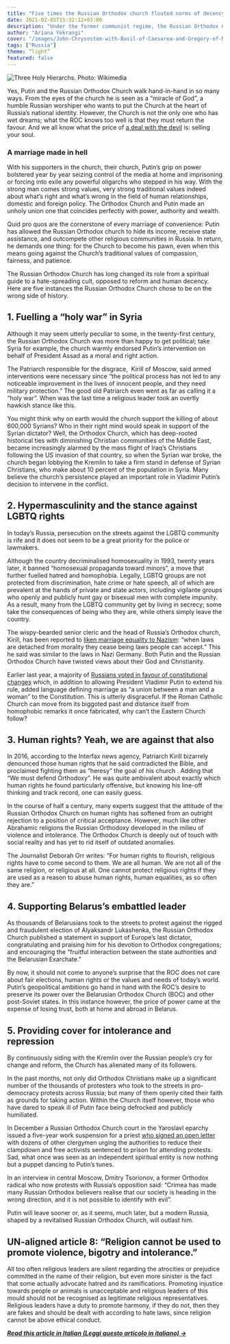 ```yaml
---
title: "Five times the Russian Orthodox church flouted norms of decency"
date: 2021-02-05T15:32:12+03:00
description: "Under the former communist regime, the Russian Orthodox Church (ROC) was suppressed, its properties confiscated and its followers harassed and imprisoned. This was until a Messiah came along. He promised the church fortune, a return to traditional values, a trip to simpler times when the state and church washed filth off each others’ backs."
author: "Ariana Yekrangi"
cover: "/images/John-Chrysostom-with-Basil-of-Caesarea-and-Gregory-of-Nazianzus-on-a-late-15th-century-icon-of-the-Three-Holy-Hierarchs-from-the-Cathedral-of-St-Sophia2C-Novgorod.jpg@0.5x.png"
tags: ["Russia"]
theme: “light”
featured: false
---
```


![Three Holy Hierarchs. Photo: Wikimedia ](/images/John-Chrysostom-with-Basil-of-Caesarea-and-Gregory-of-Nazianzus-on-a-late-15th-century-icon-of-the-Three-Holy-Hierarchs-from-the-Cathedral-of-St-Sophia2C-Novgorod.jpg@0.5x.png)

Yes, Putin and the Russian Orthodox Church walk hand-in-hand in so many ways. From the eyes of the church he is seen as a “miracle of God”, a humble Russian worshiper who wants to put the Church at the heart of Russia’s national identity. However, the Church is not the only one who has wet dreams; what the ROC knows too well is that they must return the favour. And we all know what the price of [a deal with the devil](https://un-aligned.org/human-rights/vlad-the-terrible/) is: selling your soul.

### **A marriage made in hell**

With his supporters in the church, their church, Putin’s grip on power bolstered year by year seizing control of the media at home and imprisoning or forcing into exile any powerful oligarchs who stepped in his way. With the strong man comes strong values, very strong traditional values indeed about what’s right and what’s wrong in the field of human relationships, domestic and foreign policy. The Orthodox Church and Putin made an unholy union one that coincides perfectly with power, authority and wealth. 

Quid pro quos are the cornerstone of every marriage of convenience: Putin has allowed the Russian Orthodox church to hide its income, receive state assistance, and outcompete other religious communities in Russia. In return, he demands one thing: for the Church to become his pawn, even when this means going against the Church’s traditional values of compassion, fairness, and patience. 

The Russian Orthodox Church has long changed its role from a spiritual guide to a hate-spreading cult, opposed to reform and human decency. Here are five instances the Russian Orthodox Church chose to be on the wrong side of history. 

## **1\. Fuelling a “holy war” in Syria** 

Although it may seem utterly peculiar to some, in the twenty-first century, the Russian Orthodox Church was more than happy to get political; take Syria for example, the church warmly endorsed Putin’s intervention on behalf of President Assad as a moral and right action.

The Patriarch responsible for the disgrace,  Kirill of Moscow, said armed interventions were necessary since “the political process has not led to any noticeable improvement in the lives of innocent people, and they need military protection.” The good old Patriarch even went as far as calling it a “holy war”. When was the last time a religious leader took an overtly hawkish stance like this.

You might think why on earth would the church support the killing of about 600,000 Syrians? Who in their right mind would speak in support of the Syrian dictator? Well, the Orthodox Church, which has deep-rooted historical ties with diminishing Christian communities of the Middle East, became increasingly alarmed by the mass flight of Iraq’s Christians following the US invasion of that country, so when the Syrian war broke, the church began lobbying the Kremlin to take a firm stand in defense of Syrian Christians, who make about 10 percent of the population in Syria. Many believe the church’s persistence played an important role in Vladimir Putin’s decision to intervene in the conflict.

## **2\. Hypermasculinity and the stance against LGBTQ rights**

In today’s Russia, persecution on the streets against the LGBTQ community is rife and it does not seem to be a great priority for the police or lawmakers. 

Although the country decriminalised homosexuality in 1993, twenty years later, it banned “homosexual propaganda toward minors”, a move that further fuelled hatred and homophobia. Legally, LGBTQ groups are not protected from discrimination, hate crime or hate speech, all of which are prevalent at the hands of private and state actors, including vigilante groups who openly and publicly hunt gay or bisexual men with complete impunity. As a result, many from the LGBTQ community get by living in secrecy; some take the consequences of being who they are, while others simply leave the country. 

The wispy-bearded senior cleric and the head of Russia’s Orthodox church, Kirill, has been reported to [liken marriage equality to Nazism](https://ria.ru/20170529/1495279242.html): “when laws are detached from morality they cease being laws people can accept.” This he said was similar to the laws in Nazi Germany. Both Putin and the Russian Orthodox Church have twisted views about their God and Christianity. 

Earlier last year, a majority of [Russians voted in favour of constitutional changes](https://un-aligned.org/human-rights/russian-roulette-why-putins-referendum-victory-is-a-threat-to-humanity/) which, in addition to allowing President Vladimir Putin to extend his rule, added language defining marriage as “a union between a man and a woman” to the Constitution. This is utterly disgraceful. If the Roman Catholic Church can move from its biggoted past and distance itself from homophobic remarks it once fabricated, why can’t the Eastern Church follow?

## **3\. Human rights? Yeah, we are against that also**

In 2016, according to the Interfax news agency, Patriarch Kirill bizarrely denounced those human rights that he said contradicted the Bible, and proclaimed fighting them as “heresy” the goal of his church . Adding that “We must defend Orthodoxy”. He was quite ambivalent about exactly which human rights he found particularly offensive, but knowing his line-off thinking and track record, one can easily guess.

In the course of half a century, many experts suggest that the attitude of the Russian Orthodox Church on human rights has softened from an outright rejection to a position of critical acceptance. However, much like other Abrahamic religions the Russian Orthodoxy developed in the milieu of violence and intolerance. The Orthodox Church is deeply out of touch with social reality and has yet to rid itself of outdated anomalies. 

The Journalist Deborah Orr writes: “For human rights to flourish, religious rights have to come second to them. We are all human. We are not all of the same religion, or religious at all. One cannot protect religious rights if they are used as a reason to abuse human rights, human equalities, as so often they are.” 

## **4\. Supporting Belarus’s embattled leader**

As thousands of Belarusians took to the streets to protest against the rigged and fraudulent election of Alyaksandr Lukashenka, the Russian Orthodox Church published a statement in support of Europe’s last dictator, congratulating and praising him for his devotion to Orthodox congregations; and encouraging the “fruitful interaction between the state authorities and the Belarusian Exarchate.” 

By now, it should not come to anyone’s surprise that the ROC does not care about fair elections, human rights or the values and needs of today’s world. Putin’s geopolitical ambitions go hand in hand with the ROC’s desire to preserve its power over the Belarusian Orthodox Church (BOC) and other post-Soviet states. In this instance however, the price of power came at the expense of losing trust, both at home and abroad in Belarus.

## **5\. Providing cover for intolerance and repression**  

By continuously siding with the Kremlin over the Russian people’s cry for change and reform, the Church has alienated many of its followers. 

In the past months, not only did Orthodox Christians make up a significant number of the thousands of protesters who took to the streets in pro-democracy protests across Russia; but many of them openly cited their faith as grounds for taking action. Within the Church itself however, those who have dared to speak ill of Putin face being defrocked and publicly humiliated. 

In December a Russian Orthodox Church court in the Yaroslavl eparchy issued a five-year work suspension for a priest [who signed an open letter](https://www.politico.eu/article/russian-orthodox-christians-lose-faith-in-vladimir-putin/) with dozens of other clergymen urging the authorities to reduce their clampdown and free activists sentenced to prison for attending protests. Sad, what once was seen as an independent spiritual entity is now nothing but a puppet dancing to Putin’s tunes.

In an interview in central Moscow, Dmitry Tsorionov, a former Orthodox radical who now protests with Russia’s opposition said: “Crimea has made many Russian Orthodox believers realise that our society is heading in the wrong direction, and it is not possible to identify with evil”.

Putin will leave sooner or, as it seems, much later, but a modern Russia, shaped by a revitalised Russian Orthodox Church, will outlast him.

## **UN-aligned article 8: “Religion cannot be used to promote violence, bigotry and intolerance.”**

All too often religious leaders are silent regarding the atrocities or prejudice committed in the name of their religion, but even more sinister is the fact that some actually advocate hatred and its ramifications. Promoting injustice towards people or animals is unacceptable and religious leaders of this mould should not be recognised as legitimate religious representatives. Religious leaders have a duty to promote harmony, if they do not, then they are fakes and should be dealt with according to hate laws, since religion cannot be above ethical conduct.

**[_Read this article in Italian (Leggi questo articolo in italiano) →_](https://un-aligned.org/wp-content/uploads/2021/02/Italina_-Cinque-volte-la-Chiesa-ortodossa-russa-ha-infranto-le-norme-di-decenza.pdf)**
